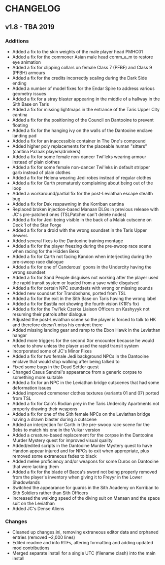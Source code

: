 # CHANGELOG
## v1.8 - TBA 2019
### Additions
* Added a fix to the skin weights of the male player head PMHC01
* Added a fix for the commoner Asian male head comm_a_m to restore eye animation
* Added a fix for clipping collars on female Class 7 (PFBF) and Class 9 (PFBH) armours
* Added a fix for the credits incorrectly scaling during the Dark Side ending
* Added a number of model fixes for the Endar Spire to address various geometry issues
* Added a fix for a stray blaster appearing in the middle of a hallway in the Sith Base on Taris
* Added a fix for missing lightmaps in the entrance of the Taris Upper City cantina
* Added a fix for the positioning of the Council on Dantooine to prevent floating
* Added a fix for the hanging ivy on the walls of the Dantooine enclave landing pad
* Added a fix for an inaccessible container in The One's compound
* Added higher poly replacements for the placeable human "sitters" (cantina Pazaak players/drinkers)
* Added a fix for some female non-dancer Twi'leks wearing armour instead of plain clothes
* Added a fix for some female non-dancer Twi'leks in default stripper garb instead of plain clothes
* Added a fix for Helena wearing Jedi robes instead of regular clothes
* Added a fix for Carth prematurely complaining about being out of the loop
* Added a workaround/partial fix for the post-Leviathan escape stealth bug
* Added a fix for Dak respawning in the Korriban cantina
* Replaced broken injection-based Manaan DLGs in previous release with JC's pre-patched ones (TSLPatcher can't delete nodes)
* Added a fix for Jedi being visible in the back of a Malak cutscene on Deck 1 of the Star Forge
* Added a fix for a droid with the wrong soundset in the Taris Upper Sewers
* Added several fixes to the Dantooine training montage
* Added a fix for the player freezing during the pre-swoop race scene when racing for the Hidden Beks
* Added a fix for Carth not facing Kandon when interjecting during the pre-swoop race dialogue
* Added a fix for one of Canderous' goons in the Undercity having the wrong soundset
* Added a fix for Sand People disguises not working after the player used the rapid transit system or loaded from a save while disguised
* Added a fix for certain NPC soundsets with wrong or missing sounds
* Added new soundset for Trandoshans, ported from TSL
* Added a fix for the exit in the Sith Base on Taris having the wrong label
* Added a fix for Bastila not showing the fourth vision (K1R's fix)
* Added a fix for the Twi'lek Czerka Liaison Officers on Kashyyyk not resuming their patrols after dialogue
* Adjusted the post-Leviathan scene so the player is forced to talk to HK and therefore doesn't miss his content there
* Added missing landing gear and ramp to the Ebon Hawk in the Leviathan hangar
* Added more triggers for the second Xor encounter because he would refuse to show unless the player used the rapid transit system
* Incorporated some of JC's Minor Fixes
* Added a fix for two female Jedi background NPCs in the Dantooine enclave that would stop walking after being talked to
* Fixed some bugs in the Dead Settler quest
* Changed Casus Sandral's appearance from a generic corpse to something more suitable
* Added a fix for an NPC in the Leviathan bridge cutscenes that had some deformation issues
* Added improved commoner clothes textures (variants 01 and 07) ported from TSL
* Added a fix for Calo's Rodian prey in the Taris Undercity Apartments not properly drawing their weapons
* Added a fix for one of the Sith female NPCs on the Leviathan bridge having a drawn blaster during a cutscene
* Added an interjection for Carth in the pre-swoop race scene for the Beks to match his one in the Vulkar version
* Added a creature-based replacement for the corpse in the Dantooine Murder Mystery quest for improved visual quality
* Added/edited scripts in the Dantooine Murder Mystery quest to have Handon appear injured and for NPCs to exit when appropriate, plus removed some extraneous fades to black
* Added melee proficiency and/or weapons for some Duros on Dantooine that were lacking them
* Added a fix for the blade of Bacca's sword not being properly removed from the player's inventory when giving it to Freyyr in the Lower Shadowlands
* Switched the appearance for guards in the Sith Academy on Korriban to Sith Soldiers rather than Sith Officers
* Increased the walking speed of the diving suit on Manaan and the space suit on the Leviathan
* Added JC's Dense Aliens

### Changes
* Cleaned up changes.ini, removing extraneous editor data and orphaned entries (removed ~2,000 lines)
* Edited readme and info RTFs, altering formatting and adding updated mod contributions
* Merged separate install for a single UTC (filename clash) into the main install
